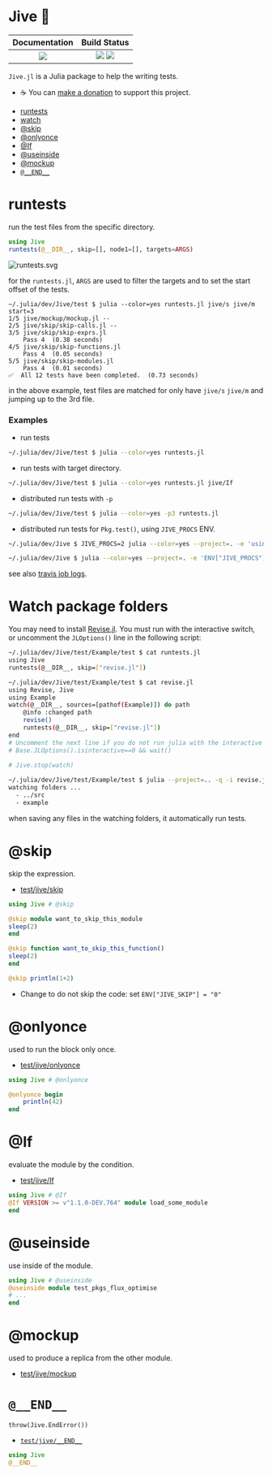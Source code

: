 # Jive 👣

|  **Documentation**                        |  **Build Status**                                                |
|:-----------------------------------------:|:----------------------------------------------------------------:|
|  [![][docs-latest-img]][docs-latest-url]  |  [![][travis-img]][travis-url]  [![][codecov-img]][codecov-url]  |


`Jive.jl` is a Julia package to help the writing tests.

 * ☕️  You can [make a donation](https://wookay.github.io/donate/) to support this project.


  - [runtests](#runtests)
  - [watch](#watch)
  - [@skip](#skip)
  - [@onlyonce](#onlyonce)
  - [@If](#If)
  - [@useinside](#useinside)
  - [@mockup](#mockup)
  - [`@__END__`](#__end__)


# runtests

run the test files from the specific directory.

```julia
using Jive
runtests(@__DIR__, skip=[], node1=[], targets=ARGS)
```
![runtests.svg](https://wookay.github.io/docs/Jive.jl/assets/jive/runtests.svg)

for the `runtests.jl`, `ARGS` are used to filter the targets and to set the start offset of the tests.

```
~/.julia/dev/Jive/test $ julia --color=yes runtests.jl jive/s jive/m start=3
1/5 jive/mockup/mockup.jl --
2/5 jive/skip/skip-calls.jl --
3/5 jive/skip/skip-exprs.jl
    Pass 4  (0.38 seconds)
4/5 jive/skip/skip-functions.jl
    Pass 4  (0.05 seconds)
5/5 jive/skip/skip-modules.jl
    Pass 4  (0.01 seconds)
✅  All 12 tests have been completed.  (0.73 seconds)
```

in the above example, test files are matched for only have `jive/s` `jive/m` and jumping up to the 3rd file.

### Examples

* run tests
```sh
~/.julia/dev/Jive/test $ julia --color=yes runtests.jl
```

* run tests with target directory.
```sh
~/.julia/dev/Jive/test $ julia --color=yes runtests.jl jive/If
```

* distributed run tests with `-p`
```sh
~/.julia/dev/Jive/test $ julia --color=yes -p3 runtests.jl
```

* distributed run tests for `Pkg.test()`, using `JIVE_PROCS` ENV.
```sh
~/.julia/dev/Jive $ JIVE_PROCS=2 julia --color=yes --project=. -e 'using Pkg; Pkg.test()'

~/.julia/dev/Jive $ julia --color=yes --project=. -e 'ENV["JIVE_PROCS"]="2"; using Pkg; Pkg.test()'
```

see also [travis job logs](https://travis-ci.org/wookay/Jive.jl/jobs/483203342#L452).


# Watch package folders

You may need to install [Revise.jl](https://github.com/timholy/Revise.jl).  You must run with the interactive switch, or uncomment the `JLOptions()` line in the following script:

```sh
~/.julia/dev/Jive/test/Example/test $ cat runtests.jl
using Jive
runtests(@__DIR__, skip=["revise.jl"])

~/.julia/dev/Jive/test/Example/test $ cat revise.jl
using Revise, Jive
using Example
watch(@__DIR__, sources=[pathof(Example)]) do path
    @info :changed path
    revise()
    runtests(@__DIR__, skip=["revise.jl"])
end
# Uncomment the next line if you do not run julia with the interactive switch:
# Base.JLOptions().isinteractive==0 && wait()
 
# Jive.stop(watch)

~/.julia/dev/Jive/test/Example/test $ julia --project=.. -q -i revise.jl example
watching folders ...
  - ../src
  - example
```

when saving any files in the watching folders, it automatically run tests.


# @skip

skip the expression.

* [test/jive/skip](https://github.com/wookay/Jive.jl/blob/master/test/jive/skip)

```julia
using Jive # @skip

@skip module want_to_skip_this_module
sleep(2)
end

@skip function want_to_skip_this_function()
sleep(2)
end

@skip println(1+2)
```

  - Change to do not skip the code: set `ENV["JIVE_SKIP"] = "0"`


# @onlyonce

used to run the block only once.

* [test/jive/onlyonce](https://github.com/wookay/Jive.jl/tree/master/test/jive/onlyonce)

```julia
using Jive # @onlyonce

@onlyonce begin
    println(42)
end
```


# @If

evaluate the module by the condition.

* [test/jive/If](https://github.com/wookay/Jive.jl/blob/master/test/jive/If)

```julia
using Jive # @If
@If VERSION >= v"1.1.0-DEV.764" module load_some_module
end
```


# @useinside

use inside of the module.

```julia
using Jive # @useinside
@useinside module test_pkgs_flux_optimise
# ...
end
```


# @mockup

used to produce a replica from the other module.

* [test/jive/mockup](https://github.com/wookay/Jive.jl/blob/master/test/jive/mockup)


# `@__END__`

`throw(Jive.EndError())`

* [`test/jive/__END__`](https://github.com/wookay/Jive.jl/blob/master/test/jive/__END__)

```julia
using Jive
@__END__
```


[docs-latest-img]: https://img.shields.io/badge/docs-latest-blue.svg
[docs-latest-url]: https://wookay.github.io/docs/Jive.jl/

[travis-img]: https://api.travis-ci.org/wookay/Jive.jl.svg?branch=master
[travis-url]: https://travis-ci.org/wookay/Jive.jl

[codecov-img]: https://codecov.io/gh/wookay/Jive.jl/branch/master/graph/badge.svg
[codecov-url]: https://codecov.io/gh/wookay/Jive.jl/branch/master
